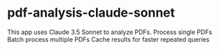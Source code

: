 # pdf-analysis-claude-sonnet
This app uses Claude 3.5 Sonnet to analyze PDFs. Process single PDFs Batch process multiple PDFs Cache results for faster repeated queries
